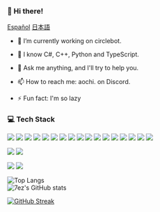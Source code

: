 ### 👋 Hi there!

[Español](https://github.com/7ez/7ez/blob/7ez/README_es.md)
[日本語](https://github.com/7ez/7ez/blob/7ez/README_ja.md)

- 🔭 I’m currently working on circlebot.

- 🌱 I know C#, C++, Python and TypeScript.

- 💬 Ask me anything, and I'll try to help you.

- 📫 How to reach me: aochi. on Discord.

- ⚡ Fun fact: I'm so lazy

### 💻 Tech Stack
![](https://img.shields.io/badge/C%23-239120?style=for-the-badge&logo=csharp&logoColor=white)
![](https://img.shields.io/badge/Python-14354C?style=for-the-badge&logo=python&logoColor=white)
![](https://img.shields.io/badge/HTML5-E34F26?style=for-the-badge&logo=html5&logoColor=white)
![](https://img.shields.io/badge/CSS-239120?&style=for-the-badge&logo=css3&logoColor=white)
![](https://img.shields.io/badge/.NET-5C2D91?style=for-the-badge&logo=.net&logoColor=white)
![](https://img.shields.io/badge/JavaScript-F7DF1E?style=for-the-badge&logo=JavaScript&logoColor=white)
![](https://img.shields.io/badge/Node.js-43853D?style=for-the-badge&logo=node.js&logoColor=white)
![](https://img.shields.io/badge/TypeScript-007ACC?style=for-the-badge&logo=typescript&logoColor=white)
![](https://img.shields.io/badge/C-00599C?style=for-the-badge&logo=c&logoColor=white)
![](https://img.shields.io/badge/C%2B%2B-00599C?style=for-the-badge&logo=c%2B%2B&logoColor=white)
![](https://img.shields.io/badge/Java-ED8B00?style=for-the-badge&logo=openjdk&logoColor=white)
![](https://img.shields.io/badge/Go-00ADD8?style=for-the-badge&logo=go&logoColor=white)
![](https://img.shields.io/badge/Rust-000000?style=for-the-badge&logo=rust&logoColor=white)
![](https://img.shields.io/badge/React-20232A?style=for-the-badge&logo=react&logoColor=61DAFB)
![](https://img.shields.io/badge/Tailwind_CSS-38B2AC?style=for-the-badge&logo=tailwind-css&logoColor=white)
![](https://img.shields.io/badge/MongoDB-4EA94B?style=for-the-badge&logo=mongodb&logoColor=white)
![](https://img.shields.io/badge/Meilisearch-FF5484?style=for-the-badge&logo=meilisearch&logoColor=white)

![](https://img.shields.io/badge/Windows%2011-0078D6?style=for-the-badge&logo=windows&logoColor=white)
![](https://img.shields.io/badge/Ubuntu-E95420?style=for-the-badge&logo=ubuntu&logoColor=white)

![](https://img.shields.io/badge/Intel-Core_i5_12400F-0071C5?style=for-the-badge&logo=intel&logoColor=white)
![](https://img.shields.io/badge/NVIDIA-GeForce%20RTX%203060-76B900?style=for-the-badge&logo=nvidia&logoColor=white)


![Top Langs](https://github-readme-stats.vercel.app/api/top-langs?username=7ez&show_icons=true&count_private=true&theme=dark)
<br />
![7ez's GitHub stats](https://github-readme-stats.vercel.app/api?username=7ez&show_icons=true&count_private=true&theme=dark)

[![GitHub Streak](https://streak-stats.demolab.com?user=7ez&theme=dark)](https://git.io/streak-stats)
